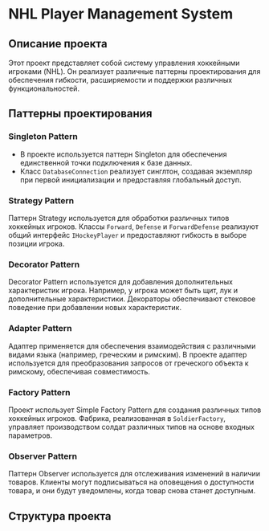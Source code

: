 # NHL Player Management System

## Описание проекта

Этот проект представляет собой систему управления хоккейными игроками (NHL). Он реализует различные паттерны проектирования для обеспечения гибкости, расширяемости и поддержки различных функциональностей.

## Паттерны проектирования

### Singleton Pattern

- В проекте используется паттерн Singleton для обеспечения единственной точки подключения к базе данных. 
- Класс `DatabaseConnection` реализует синглтон, создавая экземпляр при первой инициализации и предоставляя глобальный доступ.

### Strategy Pattern

Паттерн Strategy используется для обработки различных типов хоккейных игроков. Классы `Forward`, `Defense` и `ForwardDefense` реализуют общий интерфейс `IHockeyPlayer` и предоставляют гибкость в выборе позиции игрока.

### Decorator Pattern

Decorator Pattern используется для добавления дополнительных характеристик игрока. Например, у игрока может быть щит, лук и дополнительные характеристики. Декораторы обеспечивают стековое поведение при добавлении новых характеристик.

### Adapter Pattern

Адаптер применяется для обеспечения взаимодействия с различными видами языка (например, греческим и римским). В проекте адаптер используется для преобразования запросов от греческого объекта к римскому, обеспечивая совместимость.

### Factory Pattern

Проект использует Simple Factory Pattern для создания различных типов хоккейных игроков. Фабрика, реализованная в `SoldierFactory`, управляет производством солдат различных типов на основе входных параметров.

### Observer Pattern

Паттерн Observer используется для отслеживания изменений в наличии товаров. Клиенты могут подписываться на оповещения о доступности товара, и они будут уведомлены, когда товар снова станет доступным.

## Структура проекта


